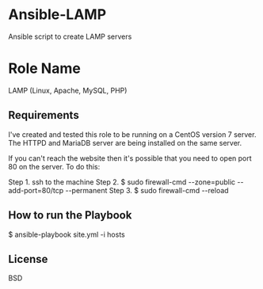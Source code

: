 # Ansible-LAMP
Ansible script to create LAMP servers

Role Name
=========

LAMP (Linux, Apache, MySQL, PHP)

Requirements
------------

I've created and tested this role to be running on a CentOS version 7 server.
The HTTPD and MariaDB server are being installed on the same server.

If you can't reach the website then it's possible that you need to open port 80 on the server. To do this:

Step 1. ssh to the machine
Step 2. $ sudo firewall-cmd --zone=public --add-port=80/tcp --permanent
Step 3. $ sudo firewall-cmd --reload

How to run the Playbook
----------------

$ ansible-playbook site.yml -i hosts

License
-------

BSD

